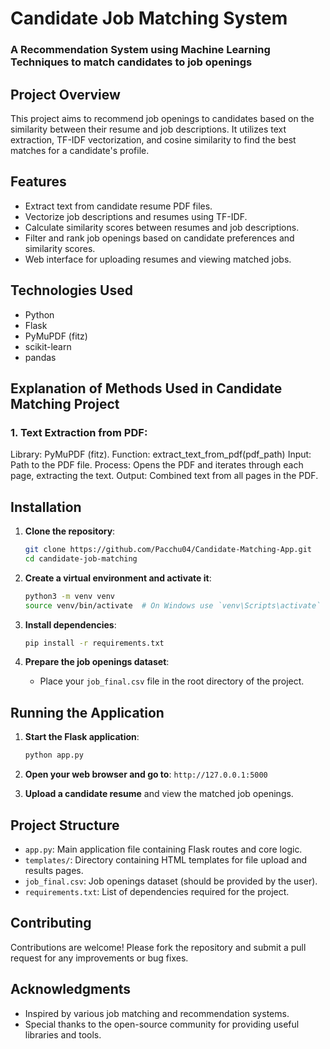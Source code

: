  # Candidate Job Matching System
 ### A Recommendation System using Machine Learning Techniques to match candidates to job openings

## Project Overview

This project aims to recommend job openings to candidates based on the similarity between their resume and job descriptions. It utilizes text extraction, TF-IDF vectorization, and cosine similarity to find the best matches for a candidate's profile.

## Features

- Extract text from candidate resume PDF files.
- Vectorize job descriptions and resumes using TF-IDF.
- Calculate similarity scores between resumes and job descriptions.
- Filter and rank job openings based on candidate preferences and similarity scores.
- Web interface for uploading resumes and viewing matched jobs.

## Technologies Used

- Python
- Flask
- PyMuPDF (fitz)
- scikit-learn
- pandas

## Explanation of Methods Used in Candidate Matching Project

### 1. Text Extraction from PDF:

Library: PyMuPDF (fitz).
Function: extract_text_from_pdf(pdf_path)
Input: Path to the PDF file.
Process: Opens the PDF and iterates through each page, extracting the text.
Output: Combined text from all pages in the PDF.

## Installation

1. **Clone the repository**:
    ```bash
    git clone https://github.com/Pacchu04/Candidate-Matching-App.git
    cd candidate-job-matching
    ```

2. **Create a virtual environment and activate it**:
    ```bash
    python3 -m venv venv
    source venv/bin/activate  # On Windows use `venv\Scripts\activate`
    ```

3. **Install dependencies**:
    ```bash
    pip install -r requirements.txt
    ```

4. **Prepare the job openings dataset**:
    - Place your `job_final.csv` file in the root directory of the project.

## Running the Application

1. **Start the Flask application**:
    ```bash
    python app.py
    ```

2. **Open your web browser and go to**: `http://127.0.0.1:5000`

3. **Upload a candidate resume** and view the matched job openings.

## Project Structure

- `app.py`: Main application file containing Flask routes and core logic.
- `templates/`: Directory containing HTML templates for file upload and results pages.
- `job_final.csv`: Job openings dataset (should be provided by the user).
- `requirements.txt`: List of dependencies required for the project.

## Contributing

Contributions are welcome! Please fork the repository and submit a pull request for any improvements or bug fixes.

## Acknowledgments

- Inspired by various job matching and recommendation systems.
- Special thanks to the open-source community for providing useful libraries and tools.


